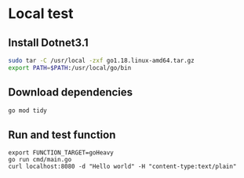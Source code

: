 # Local test

## Install Dotnet3.1
```bash
sudo tar -C /usr/local -zxf go1.18.linux-amd64.tar.gz
export PATH=$PATH:/usr/local/go/bin
```

## Download dependencies
```bash
go mod tidy
```

## Run and test function
```
export FUNCTION_TARGET=goHeavy
go run cmd/main.go
curl localhost:8080 -d "Hello world" -H "content-type:text/plain"
```
